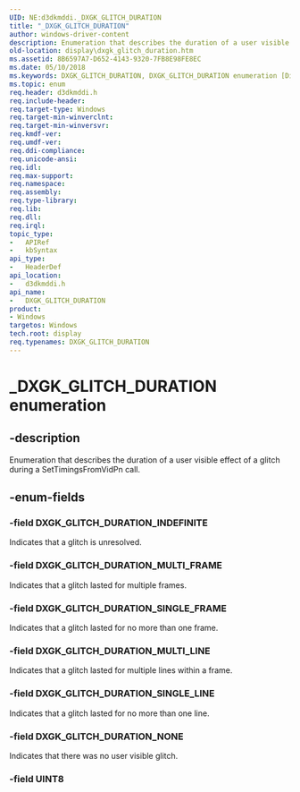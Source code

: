 ```yaml
---
UID: NE:d3dkmddi._DXGK_GLITCH_DURATION
title: "_DXGK_GLITCH_DURATION"
author: windows-driver-content
description: Enumeration that describes the duration of a user visible effect of a glitch during a SetTimingsFromVidPn call.
old-location: display\dxgk_glitch_duration.htm
ms.assetid: 8B6597A7-D652-4143-9320-7FB8E98FE8EC
ms.date: 05/10/2018
ms.keywords: DXGK_GLITCH_DURATION, DXGK_GLITCH_DURATION enumeration [Display Devices], DXGK_GLITCH_DURATION_INDEFINITE, DXGK_GLITCH_DURATION_MULTI_FRAME, DXGK_GLITCH_DURATION_MULTI_LINE, DXGK_GLITCH_DURATION_NONE, DXGK_GLITCH_DURATION_SINGLE_FRAME, DXGK_GLITCH_DURATION_SINGLE_LINE, _DXGK_GLITCH_DURATION, d3dkmddi/DXGK_GLITCH_DURATION, d3dkmddi/DXGK_GLITCH_DURATION_INDEFINITE, d3dkmddi/DXGK_GLITCH_DURATION_MULTI_FRAME, d3dkmddi/DXGK_GLITCH_DURATION_MULTI_LINE, d3dkmddi/DXGK_GLITCH_DURATION_NONE, d3dkmddi/DXGK_GLITCH_DURATION_SINGLE_FRAME, d3dkmddi/DXGK_GLITCH_DURATION_SINGLE_LINE, display.dxgk_glitch_duration
ms.topic: enum
req.header: d3dkmddi.h
req.include-header: 
req.target-type: Windows
req.target-min-winverclnt: 
req.target-min-winversvr: 
req.kmdf-ver: 
req.umdf-ver: 
req.ddi-compliance: 
req.unicode-ansi: 
req.idl: 
req.max-support: 
req.namespace: 
req.assembly: 
req.type-library: 
req.lib: 
req.dll: 
req.irql: 
topic_type:
-	APIRef
-	kbSyntax
api_type:
-	HeaderDef
api_location:
-	d3dkmddi.h
api_name:
-	DXGK_GLITCH_DURATION
product:
- Windows
targetos: Windows
tech.root: display
req.typenames: DXGK_GLITCH_DURATION
---
```


# _DXGK_GLITCH_DURATION enumeration


## -description


Enumeration that describes the duration of a user visible effect of a glitch during a SetTimingsFromVidPn call.


## -enum-fields




### -field DXGK_GLITCH_DURATION_INDEFINITE

Indicates that a glitch is unresolved.


### -field DXGK_GLITCH_DURATION_MULTI_FRAME

Indicates that a glitch lasted for multiple frames.


### -field DXGK_GLITCH_DURATION_SINGLE_FRAME

Indicates that a glitch lasted for no more than one frame.


### -field DXGK_GLITCH_DURATION_MULTI_LINE

Indicates that a glitch lasted for multiple lines within a frame.


### -field DXGK_GLITCH_DURATION_SINGLE_LINE

Indicates that a glitch lasted for no more than one line.


### -field DXGK_GLITCH_DURATION_NONE

Indicates that there was no user visible glitch.


### -field UINT8




